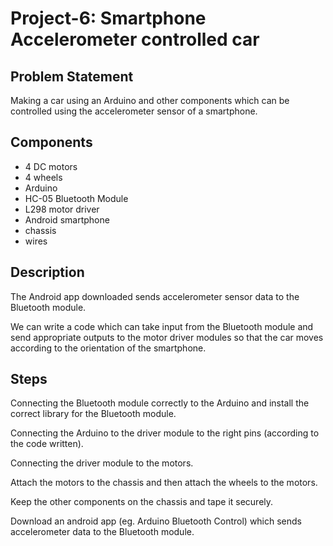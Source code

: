 # Project-6: Smartphone Accelerometer controlled car
## Problem Statement
Making a car using an Arduino and other components which can be controlled using the accelerometer sensor of a smartphone.
## Components
* 4 DC motors
* 4 wheels
* Arduino
* HC-05 Bluetooth Module
* L298 motor driver
* Android smartphone
* chassis
* wires
## Description
The  Android  app  downloaded sends  accelerometer  sensor  data  to  the Bluetooth module. 

We can write a code which can take input from the Bluetooth module and send  appropriate  outputs  to  the  motor  driver  modules  so  that  the  car moves according to the orientation of the smartphone.
## Steps
Connecting the Bluetooth module correctly to the Arduino and install the correct library for the Bluetooth module.

Connecting the Arduino to the driver module to the right pins (according to the code written).

Connecting the driver module to the motors.

Attach  the  motors  to  the  chassis  and  then  attach  the  wheels  to  the motors.

Keep the other components on the chassis and tape it securely.

Download  an  android  app  (eg. Arduino  Bluetooth  Control)  which  sends accelerometer data to the Bluetooth module.

